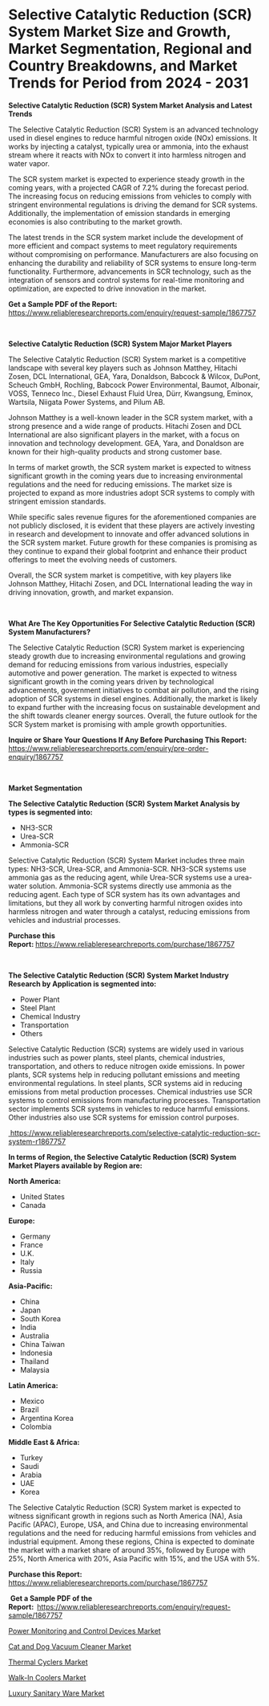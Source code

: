 <p><h1>Selective Catalytic Reduction (SCR) System Market Size and Growth, Market Segmentation, Regional and Country Breakdowns, and Market Trends for Period from 2024 -  2031</h1></p><p><strong>Selective Catalytic Reduction (SCR) System Market Analysis and Latest Trends</strong></p>
<p><p>The Selective Catalytic Reduction (SCR) System is an advanced technology used in diesel engines to reduce harmful nitrogen oxide (NOx) emissions. It works by injecting a catalyst, typically urea or ammonia, into the exhaust stream where it reacts with NOx to convert it into harmless nitrogen and water vapor.</p><p>The SCR system market is expected to experience steady growth in the coming years, with a projected CAGR of 7.2% during the forecast period. The increasing focus on reducing emissions from vehicles to comply with stringent environmental regulations is driving the demand for SCR systems. Additionally, the implementation of emission standards in emerging economies is also contributing to the market growth.</p><p>The latest trends in the SCR system market include the development of more efficient and compact systems to meet regulatory requirements without compromising on performance. Manufacturers are also focusing on enhancing the durability and reliability of SCR systems to ensure long-term functionality. Furthermore, advancements in SCR technology, such as the integration of sensors and control systems for real-time monitoring and optimization, are expected to drive innovation in the market.</p></p>
<p><strong>Get a Sample PDF of the Report:&nbsp;</strong> <a href="https://www.reliableresearchreports.com/enquiry/request-sample/1867757">https://www.reliableresearchreports.com/enquiry/request-sample/1867757</a></p>
<p>&nbsp;</p>
<p><strong>Selective Catalytic Reduction (SCR) System Major Market Players</strong></p>
<p><p>The Selective Catalytic Reduction (SCR) System market is a competitive landscape with several key players such as Johnson Matthey, Hitachi Zosen, DCL International, GEA, Yara, Donaldson, Babcock & Wilcox, DuPont, Scheuch GmbH, Rochling, Babcock Power Environmental, Baumot, Albonair, VOSS, Tenneco Inc., Diesel Exhaust Fluid Urea, Dürr, Kwangsung, Eminox, Wartsila, Niigata Power Systems, and Pilum AB.</p><p>Johnson Matthey is a well-known leader in the SCR system market, with a strong presence and a wide range of products. Hitachi Zosen and DCL International are also significant players in the market, with a focus on innovation and technology development. GEA, Yara, and Donaldson are known for their high-quality products and strong customer base.</p><p>In terms of market growth, the SCR system market is expected to witness significant growth in the coming years due to increasing environmental regulations and the need for reducing emissions. The market size is projected to expand as more industries adopt SCR systems to comply with stringent emission standards.</p><p>While specific sales revenue figures for the aforementioned companies are not publicly disclosed, it is evident that these players are actively investing in research and development to innovate and offer advanced solutions in the SCR system market. Future growth for these companies is promising as they continue to expand their global footprint and enhance their product offerings to meet the evolving needs of customers.</p><p>Overall, the SCR system market is competitive, with key players like Johnson Matthey, Hitachi Zosen, and DCL International leading the way in driving innovation, growth, and market expansion.</p></p>
<p>&nbsp;</p>
<p><strong>What Are The Key Opportunities For Selective Catalytic Reduction (SCR) System Manufacturers?</strong></p>
<p><p>The Selective Catalytic Reduction (SCR) System market is experiencing steady growth due to increasing environmental regulations and growing demand for reducing emissions from various industries, especially automotive and power generation. The market is expected to witness significant growth in the coming years driven by technological advancements, government initiatives to combat air pollution, and the rising adoption of SCR systems in diesel engines. Additionally, the market is likely to expand further with the increasing focus on sustainable development and the shift towards cleaner energy sources. Overall, the future outlook for the SCR System market is promising with ample growth opportunities.</p></p>
<p><strong>Inquire or Share Your Questions If Any Before Purchasing This Report:</strong> <a href="https://www.reliableresearchreports.com/enquiry/pre-order-enquiry/1867757">https://www.reliableresearchreports.com/enquiry/pre-order-enquiry/1867757</a></p>
<p>&nbsp;</p>
<p><strong>Market Segmentation</strong></p>
<p><strong>The Selective Catalytic Reduction (SCR) System Market Analysis by types is segmented into:</strong></p>
<p><ul><li>NH3-SCR</li><li>Urea-SCR</li><li>Ammonia-SCR</li></ul></p>
<p><p>Selective Catalytic Reduction (SCR) System Market includes three main types: NH3-SCR, Urea-SCR, and Ammonia-SCR. NH3-SCR systems use ammonia gas as the reducing agent, while Urea-SCR systems use a urea-water solution. Ammonia-SCR systems directly use ammonia as the reducing agent. Each type of SCR system has its own advantages and limitations, but they all work by converting harmful nitrogen oxides into harmless nitrogen and water through a catalyst, reducing emissions from vehicles and industrial processes.</p></p>
<p><strong>Purchase this Report:&nbsp;</strong><a href="https://www.reliableresearchreports.com/purchase/1867757">https://www.reliableresearchreports.com/purchase/1867757</a></p>
<p>&nbsp;</p>
<p><strong>The Selective Catalytic Reduction (SCR) System Market Industry Research by Application is segmented into:</strong></p>
<p><ul><li>Power Plant</li><li>Steel Plant</li><li>Chemical Industry</li><li>Transportation</li><li>Others</li></ul></p>
<p><p>Selective Catalytic Reduction (SCR) systems are widely used in various industries such as power plants, steel plants, chemical industries, transportation, and others to reduce nitrogen oxide emissions. In power plants, SCR systems help in reducing pollutant emissions and meeting environmental regulations. In steel plants, SCR systems aid in reducing emissions from metal production processes. Chemical industries use SCR systems to control emissions from manufacturing processes. Transportation sector implements SCR systems in vehicles to reduce harmful emissions. Other industries also use SCR systems for emission control purposes.</p></p>
<p><a href="https://www.reliableresearchreports.com/selective-catalytic-reduction-scr-system-r1867757">&nbsp;https://www.reliableresearchreports.com/selective-catalytic-reduction-scr-system-r1867757</a></p>
<p><strong>In terms of Region, the Selective Catalytic Reduction (SCR) System Market Players available by Region are:</strong></p>
<p>
    <p> <strong> North America: </strong>
        <ul>
            <li>United States</li>
            <li>Canada</li>
        </ul>
        </p> 
    <p> <strong> Europe: </strong>
        <ul>
            <li>Germany</li>
            <li>France</li>
            <li>U.K.</li>
            <li>Italy</li>
            <li>Russia</li>
        </ul>
        </p> 
    <p> <strong> Asia-Pacific: </strong>
        <ul>
            <li>China</li>
            <li>Japan</li>
            <li>South Korea</li>
            <li>India</li>
            <li>Australia</li>
            <li>China Taiwan</li>
            <li>Indonesia</li>
            <li>Thailand</li>
            <li>Malaysia</li>
        </ul>
        </p> 
    <p> <strong> Latin America: </strong>
        <ul>
            <li>Mexico</li>
            <li>Brazil</li>
            <li>Argentina Korea</li>
            <li>Colombia</li>
        </ul>
        </p> 
    <p> <strong> Middle East & Africa: </strong>
        <ul>
            <li>Turkey</li>
            <li>Saudi</li>
            <li>Arabia</li>
            <li>UAE</li>
            <li>Korea</li>
        </ul>
    </p>
    </p>
<p><p>The Selective Catalytic Reduction (SCR) System market is expected to witness significant growth in regions such as North America (NA), Asia Pacific (APAC), Europe, USA, and China due to increasing environmental regulations and the need for reducing harmful emissions from vehicles and industrial equipment. Among these regions, China is expected to dominate the market with a market share of around 35%, followed by Europe with 25%, North America with 20%, Asia Pacific with 15%, and the USA with 5%.</p></p>
<p><strong>Purchase this Report: </strong><a href="https://www.reliableresearchreports.com/purchase/1867757">https://www.reliableresearchreports.com/purchase/1867757</a></p>
<p>&nbsp;<strong>Get a Sample PDF of the Report:&nbsp;&nbsp;</strong><a href="https://www.reliableresearchreports.com/enquiry/request-sample/1867757">https://www.reliableresearchreports.com/enquiry/request-sample/1867757</a></p>
<p><strong></strong></p>
<p><p><a href="https://github.com/markusgodoy/Market-Research-Report-List-4/blob/main/power-monitoring-and-control-devices-market.md">Power Monitoring and Control Devices Market</a></p><p><a href="https://medium.com/@lottierunte68/strategic-insights-into-global-cat-and-dog-vacuum-cleaner-market-trends-2024-2031-covered-in-09c4679e17e1">Cat and Dog Vacuum Cleaner Market</a></p><p><a href="https://issuu.com/reportprime-2/docs/thermal-cyclers-market-size-2030.pptx">Thermal Cyclers Market</a></p><p><a href="https://github.com/arionmp/Market-Research-Report-List-4/blob/main/walk-in-coolers-market.md">Walk-In Coolers Market</a></p><p><a href="https://medium.com/@stephaniewynterk14/luxury-sanitary-ware-market-forecast-global-market-trends-and-analysis-from-2024-to-2031-covered-d0c1fc16bd3b">Luxury Sanitary Ware Market</a></p></p>